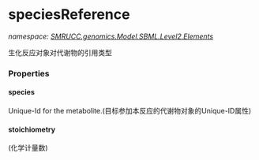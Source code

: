 ﻿# speciesReference
_namespace: [SMRUCC.genomics.Model.SBML.Level2.Elements](./index.md)_

生化反应对象对代谢物的引用类型




### Properties

#### species
Unique-Id for the metabolite.(目标参加本反应的代谢物对象的Unique-ID属性)
#### stoichiometry
(化学计量数)
